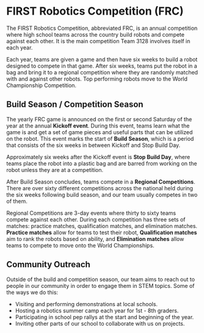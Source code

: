 # FIRST Robotics Competition (FRC)

The FIRST Robotics Competition, abbreviated FRC, is an annual competition where high school teams across the country build robots and compete against each other. It is the main competition Team 3128 involves itself in each year.

Each year, teams are given a game and then have six weeks to build a robot designed to compete in that game. After six weeks, teams put the robot in a bag and bring it to a regional competition where they are randomly matched with and against other robots. Top performing robots move to the World Championship Competition.

## Build Season / Competition Season

The yearly FRC game is announced on the first or second Saturday of the year at the annual **Kickoff event**. During this event, teams learn what the game is and get a set of game pieces and useful parts that can be utilized on the robot. This event marks the start of **Build Season**, which is a period that consists of the six weeks in between Kickoff and Stop Build Day.

Approximately six weeks after the Kickoff event is **Stop Build Day**, where teams place the robot into a plastic bag and are barred from working on the robot unless they are at a competition.

After Build Season concludes, teams compete in a **Regional Competitions**. There are over sixty different competitions across the national held during the six weeks following build season, and our team usually competes in two of them.

Regional Competitions are 3-day events where thirty to sixty teams compete against each other. During each competition has three sets of matches: practice matches, qualification matches, and elimination matches. **Practice matches** allow for teams to test their robot, **Qualification matches** aim to rank the robots based on ability, and **Elimination matches** allow teams to compete to move onto the World Championships.

## Community Outreach

Outside of the build and competition season, our team aims to reach out to people in our community in order to engage them in STEM topics. Some of the ways we do this:

- Visiting and performing demonstrations at local schools.
- Hosting a robotics summer camp each year for 1st - 8th graders.
- Participating in school pep rallys at the start and beginning of the year.
- Inviting other parts of our school to collaborate with us on projects.
